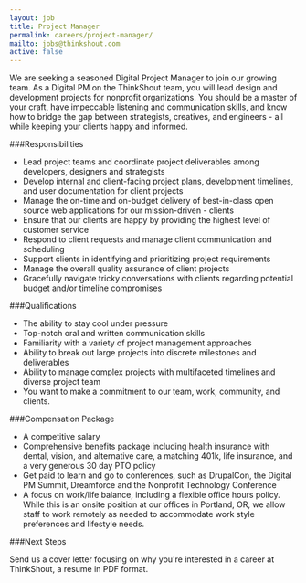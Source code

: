 ```yaml
---
layout: job
title: Project Manager
permalink: careers/project-manager/
mailto: jobs@thinkshout.com
active: false
---
```

We are seeking a seasoned Digital Project Manager to join our growing team. As a Digital PM on the ThinkShout team, you will lead design and development projects for nonprofit organizations. You should be a master of your craft, have impeccable listening and communication skills, and know how to bridge the gap between strategists, creatives, and engineers - all while keeping your clients happy and informed.

###Responsibilities
- Lead project teams and coordinate project deliverables among developers, designers and strategists
- Develop internal and client-facing project plans, development timelines, and user documentation for client projects
- Manage the on-time and on-budget delivery of best-in-class open source web applications for our mission-driven - clients
- Ensure that our clients are happy by providing the highest level of customer service
- Respond to client requests and manage client communication and scheduling
- Support clients in identifying and prioritizing project requirements
- Manage the overall quality assurance of client projects
- Gracefully navigate tricky conversations with clients regarding potential budget and/or timeline compromises

###Qualifications
- The ability to stay cool under pressure
- Top-notch oral and written communication skills
- Familiarity with a variety of project management approaches
- Ability to break out large projects into discrete milestones and deliverables
- Ability to manage complex projects with multifaceted timelines and diverse project team
- You want to make a commitment to our team, work, community, and clients.

###Compensation Package
- A competitive salary
- Comprehensive benefits package including health insurance with dental, vision, and alternative care, a matching 401k, life insurance, and a very generous 30 day PTO policy
- Get paid to learn and go to conferences, such as DrupalCon, the Digital PM Summit, Dreamforce and the Nonprofit Technology Conference
- A focus on work/life balance, including a flexible office hours policy. While this is an onsite position at our offices in Portland, OR, we allow staff to work remotely as needed to accommodate work style preferences and lifestyle needs.
 
###Next Steps

Send us a cover letter focusing on why you're interested in a career at ThinkShout, a resume in PDF format.
